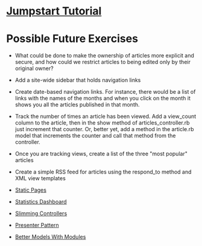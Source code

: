 # [Jumpstart Tutorial](http://tutorials.jumpstartlab.com/projects/blogger.html)
# Possible Future Exercises

* What could be done to make the ownership of articles more explicit and secure,
  and how could we restrict articles to being edited only by their original
owner?

* Add a site-wide sidebar that holds navigation links

* Create date-based navigation links. For instance, there would be a list of links
with the names of the months and when you click on the month it shows you all
the articles published in that month.

* Track the number of times an article has been viewed. Add a view_count column to
the article, then in the show method of articles_controller.rb just increment
that counter. Or, better yet, add a method in the article.rb model that
increments the counter and call that method from the controller.

* Once you are tracking views, create a list of the three "most popular" articles

* Create a simple RSS feed for articles using the respond_to method and XML view
templates

* [Static
  Pages](http://tutorials.jumpstartlab.com/topics/blogger/static_pages.html)

* [Statistics
  Dashboard](http://tutorials.jumpstartlab.com/topics/blogger/stats_dashboard.html)

* [Slimming
  Controllers](http://tutorials.jumpstartlab.com/topics/controllers/slimming_controllers.html)

* [Presenter Pattern](http://tutorials.jumpstartlab.com/topics/decorators.html)

* [Better Models With
  Modules](http://tutorials.jumpstartlab.com/topics/models/modules.html)
